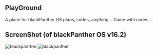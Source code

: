PlayGround
--------------
A place for  blackPanther OS plans, codes, anything...
Game with codes ...


ScreenShot (of blackPanther OS v16.2)
--------------

![blackpanther](https://raw.githubusercontent.com/blackPantherOS/playground/screenshot1.png)
![blackpanther](https://raw.githubusercontent.com/blackPantherOS/playground/screenshot2.png)
